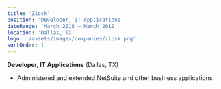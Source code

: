 ```yaml
---
title: 'Ziosk'
position: 'Developer, IT Applications'
dateRange: 'March 2018 – March 2019'
location: 'Dallas, TX'
logo: '/assets/images/companies/ziosk.png'
sortOrder: 1
---
```


**Developer, IT Applications** (Dallas, TX)

- Administered and extended NetSuite and other business applications.
